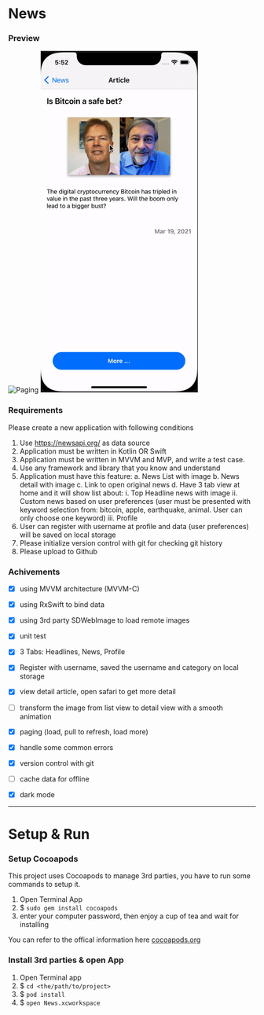 # News

### Preview
![Paging](./Images/paging.gif) ![Register & Change category](./Images/register.gif)


### Requirements
Please create a new application with following conditions
1. Use https://newsapi.org/ as data source
2. Application must be written in Kotlin OR Swift
3. Application must be written in MVVM and MVP, and write a test case.
4. Use any framework and library that you know and understand
5. Application must have this feature:
    a. News List with image
    b. News detail with image
    c. Link to open original news
    d. Have 3 tab view at home and it will show list about:
        i. Top Headline news with image
        ii. Custom news based on user preferences (user must be presented with keyword selection from: bitcoin, apple, earthquake, animal. User can only choose one keyword)
        iii. Profile
6. User can register with username at profile and data (user preferences) will be saved on local storage
7. Please initialize version control with git for checking git history
8. Please upload to Github


### Achivements
- [x] using MVVM architecture (MVVM-C)
- [x] using RxSwift to bind data
- [x] using 3rd party SDWebImage to load remote images
- [x] unit test
- [x] 3 Tabs: Headlines, News, Profile
- [x] Register with username, saved the username and category on local storage 
- [x] view detail article, open safari to get more detail
- [ ] transform the image from list view to detail view with a smooth animation
- [x] paging (load, pull to refresh, load more)
- [x] handle some common errors
- [x] version control with git
- [ ] cache data for offline
- [x] dark mode 
 

------
# Setup & Run
### Setup Cocoapods
This project uses Cocoapods to manage 3rd parties, you have to run some commands to setup it.
1. Open Terminal App
2. $ `sudo gem install cocoapods`
3. enter your computer password, then enjoy a cup of tea and wait for installing

You can refer to the offical information here [cocoapods.org](https://cocoapods.org)


### Install 3rd parties & open App
1. Open Terminal app
2. $ `cd <the/path/to/project>`
3. $ `pod install`
4. $ `open News.xcworkspace`
